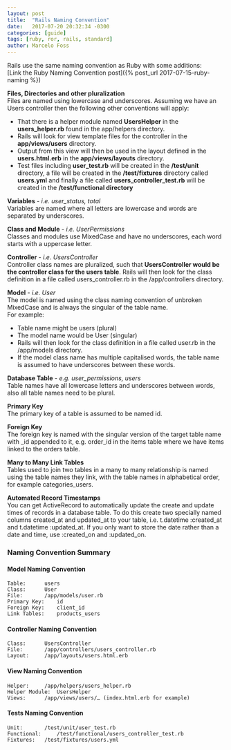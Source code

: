 ```yaml
---
layout: post
title:  "Rails Naming Convention"
date:   2017-07-20 20:32:34 -0300
categories: [guide]
tags: [ruby, ror, rails, standard]
author: Marcelo Foss
---
```


Rails use the same naming convention as Ruby with some additions:  
[Link the Ruby Naming Convention post]({% post_url 2017-07-15-ruby-naming %})

**Files, Directories and other pluralization**    
Files are named using lowercase and underscores. Assuming we have an Users controller then the following other conventions will apply:

* That there is a helper module named **UsersHelper** in the **users_helper.rb** found in the app/helpers directory.
* Rails will look for view template files for the controller in the **app/views/users** directory.
* Output from this view will then be used in the layout defined in the **users.html.erb** in the **app/views/layouts** directory.
* Test files including **user_test.rb** will be created in the **/test/unit** directory, a file will be created in the **/test/fixtures** directory called **users.yml** and finally a file called **users_controller_test.rb** will be created in the **/test/functional directory**

**Variables** - *i.e. user_status, total*  
Variables are named where all letters are lowercase and words are separated by underscores.

**Class and Module** - *i.e. UserPermissions*  
Classes and modules use MixedCase and have no underscores, each word starts with a uppercase letter.

**Controller** - *i.e. UsersController*  
Controller class names are pluralized, such that **UsersController would be the controller class for the users table**.  Rails will then look for the class definition in a file called users_controller.rb in the /app/controllers directory.

**Model** - *i.e. User*  
The model is named using the class naming convention of unbroken MixedCase and is always the singular of the table name.  
For example:  
* Table name might be users (plural)
* The model name would be User (singular)
* Rails will then look for the class definition in a file called user.rb in the /app/models directory.
* If the model class name has multiple capitalised words, the table name is assumed to have underscores between these words.

**Database Table** - *e.g. user_permissions, users*  
Table names have all lowercase letters and underscores between words, also all table names need to be plural.

**Primary Key**  
The primary key of a table is assumed to be named id.

**Foreign Key**  
The foreign key is named with the singular version of the target table name with \_id appended to it, e.g. order_id in the items table where we have items linked to the orders table.

**Many to Many Link Tables**  
Tables used to join two tables in a many to many relationship is named using the table names they link, with the table names in alphabetical order, for example categories_users.

**Automated Record Timestamps**  
You can get ActiveRecord to automatically update the create and update times of records in a database table. To do this create two specially named columns created_at and updated_at to your table, i.e. t.datetime :created_at and t.datetime :updated_at. If you only want to store the date rather than a date and time, use :created_on and :updated_on.

### Naming Convention Summary

#### Model Naming Convention

	Table: 		users
	Class: 		User
	File: 		/app/models/user.rb
	Primary Key: 	id
	Foreign Key: 	client_id
	Link Tables: 	products_users

#### Controller Naming Convention

	Class: 		UsersController
	File: 		/app/controllers/users_controller.rb
	Layout: 	/app/layouts/users.html.erb

#### View Naming Convention

	Helper: 	/app/helpers/users_helper.rb
	Helper Module:  UsersHelper
	Views: 		/app/views/users/… (index.html.erb for example)

#### Tests Naming Convention

	Unit: 		/test/unit/user_test.rb
	Functional: 	/test/functional/users_controller_test.rb
	Fixtures: 	/test/fixtures/users.yml
